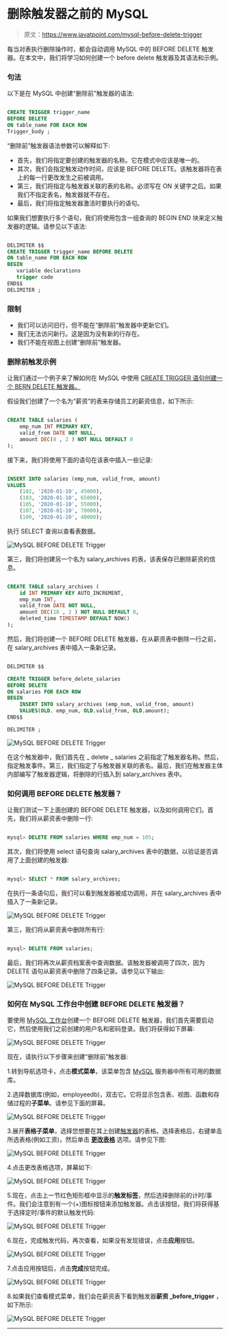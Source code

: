 # 删除触发器之前的 MySQL

> 原文：<https://www.javatpoint.com/mysql-before-delete-trigger>

每当对表执行删除操作时，都会自动调用 MySQL 中的 BEFORE DELETE 触发器。在本文中，我们将学习如何创建一个 before delete 触发器及其语法和示例。

### 句法

以下是在 MySQL 中创建“删除前”触发器的语法:

```sql

CREATE TRIGGER trigger_name 
BEFORE DELETE
ON table_name FOR EACH ROW
Trigger_body ;

```

“删除前”触发器语法参数可以解释如下:

*   首先，我们将指定要创建的触发器的名称。它在模式中应该是唯一的。
*   其次，我们会指定触发动作时间，应该是 BEFORE DELETE。该触发器将在表上的每一行更改发生之前被调用。
*   第三，我们将指定与触发器关联的表的名称。必须写在 ON 关键字之后。如果我们不指定表名，触发器就不存在。
*   最后，我们将指定触发器激活时要执行的语句。

如果我们想要执行多个语句，我们将使用包含一组查询的 BEGIN END 块来定义触发器的逻辑。请参见以下语法:

```sql

DELIMITER $$ 
CREATE TRIGGER trigger_name BEFORE DELETE
ON table_name FOR EACH ROW
BEGIN
   variable declarations
   trigger code
END$$
DELIMITER ;

```

### 限制

*   我们可以访问旧行，但不能在“删除前”触发器中更新它们。
*   我们无法访问新行。这是因为没有新的行存在。
*   我们不能在视图上创建“删除前”触发器。

### 删除前触发示例

让我们通过一个例子来了解如何在 MySQL 中使用 [CREATE TRIGGER 语句创建一个 BERN DELETE 触发器。](mysql-create-trigger)

假设我们创建了一个名为“薪资”的表来存储员工的薪资信息，如下所示:

```sql

CREATE TABLE salaries (
    emp_num INT PRIMARY KEY,
    valid_from DATE NOT NULL,
    amount DEC(8 , 2 ) NOT NULL DEFAULT 0
);

```

接下来，我们将使用下面的语句在该表中插入一些记录:

```sql

INSERT INTO salaries (emp_num, valid_from, amount)
VALUES
    (102, '2020-01-10', 45000),
    (103, '2020-01-10', 65000),
    (105, '2020-01-10', 55000),
    (107, '2020-01-10', 70000),
    (109, '2020-01-10', 40000);

```

执行 SELECT 查询以查看表数据。

![MySQL BEFORE DELETE Trigger](img/12a76f6fb6b9328326cb9be64d7b8bc9.png)

第三，我们将创建另一个名为 salary_archives 的表，该表保存已删除薪资的信息。

```sql

CREATE TABLE salary_archives (
    id INT PRIMARY KEY AUTO_INCREMENT,
    emp_num INT,
    valid_from DATE NOT NULL,
    amount DEC(18 , 2 ) NOT NULL DEFAULT 0,
    deleted_time TIMESTAMP DEFAULT NOW()
);

```

然后，我们将创建一个 BEFORE DELETE 触发器，在从薪资表中删除一行之前，在 salary_archives 表中插入一条新记录。

```sql

DELIMITER $$

CREATE TRIGGER before_delete_salaries
BEFORE DELETE
ON salaries FOR EACH ROW
BEGIN
    INSERT INTO salary_archives (emp_num, valid_from, amount)
    VALUES(OLD. emp_num, OLD.valid_from, OLD.amount);
END$$ 

DELIMITER ;

```

![MySQL BEFORE DELETE Trigger](img/2c29abc8a332cb0b032a6e60e56f43e6.png)

在这个触发器中，我们首先在 _ delete _ salaries 之前指定了触发器名称。然后，指定触发事件。第三，我们指定了与触发器关联的表名。最后，我们在触发器主体内部编写了触发器逻辑，将删除的行插入到 salary_archives 表中。

### 如何调用 BEFORE DELETE 触发器？

让我们测试一下上面创建的 BEFORE DELETE 触发器，以及如何调用它们。首先，我们将从薪资表中删除一行:

```sql

mysql> DELETE FROM salaries WHERE emp_num = 105;

```

其次，我们将使用 select 语句查询 salary_archives 表中的数据，以验证是否调用了上面创建的触发器:

```sql

mysql> SELECT * FROM salary_archives;

```

在执行一条语句后，我们可以看到触发器被成功调用，并在 salary_archives 表中插入了一条新记录。

![MySQL BEFORE DELETE Trigger](img/3a0181a161cc7f8625a1422c5d1e1858.png)

第三，我们将从薪资表中删除所有行:

```sql

mysql> DELETE FROM salaries;

```

最后，我们将再次从薪资档案表中查询数据。该触发器被调用了四次，因为 DELETE 语句从薪资表中删除了四条记录。请参见以下输出:

![MySQL BEFORE DELETE Trigger](img/6e5d3ece843a5fc3d08808a9ab678d18.png)

### 如何在 MySQL 工作台中创建 BEFORE DELETE 触发器？

要使用 [MySQL 工作台](https://www.javatpoint.com/mysql-workbench)创建一个 BEFORE DELETE 触发器，我们首先需要启动它，然后使用我们之前创建的用户名和密码登录。我们将获得如下屏幕:

![MySQL BEFORE DELETE Trigger](img/8a38b3cc8ea666e280297913d67058aa.png)

现在，请执行以下步骤来创建“删除前”触发器:

1.转到导航选项卡，点击**模式菜单**，该菜单包含 [MySQL](https://www.javatpoint.com/mysql-tutorial) 服务器中所有可用的数据库。

2.选择数据库(例如，employeedb)，双击它。它将显示包含表、视图、函数和存储过程的**子菜单**。请参见下面的屏幕。

![MySQL BEFORE DELETE Trigger](img/04df8f936256c20abb45f00977aeddde.png)

3.展开**表格子菜单**，选择您想要在其上创建[触发器](https://www.javatpoint.com/mysql-trigger)的表格。选择表格后，右键单击所选表格(例如工资)，然后单击 **[更改表格](https://www.javatpoint.com/mysql-alter-table)** 选项。请参见下图:

![MySQL BEFORE DELETE Trigger](img/5be26ce262d88da150eb1ead395f00ef.png)

4.点击更改表格选项，屏幕如下:

![MySQL BEFORE DELETE Trigger](img/5b36d1454dcf31df28f08b30aa7e7f57.png)

5.现在，点击上一节红色矩形框中显示的**触发标签**，然后选择删除前的计时/事件。我们会注意到有一个(+)图标按钮来添加触发器。点击该按钮，我们将获得基于选择定时/事件的默认触发代码:

![MySQL BEFORE DELETE Trigger](img/7d48914400b9eea190bad0b4c1d99cad.png)

6.现在，完成触发代码，再次查看，如果没有发现错误，点击**应用**按钮。

![MySQL BEFORE DELETE Trigger](img/e5bba4e67de0047ce784e83405c4e6d4.png)

7.点击应用按钮后，点击**完成**按钮完成。

![MySQL BEFORE DELETE Trigger](img/1d901b215dbec4676fce91487813bf4b.png)

8.如果我们查看模式菜单，我们会在薪资表下看到触发器**薪资 _before_trigger** ，如下所示:

![MySQL BEFORE DELETE Trigger](img/2c1cf397eacabdbf4db45671344129a8.png)

* * *